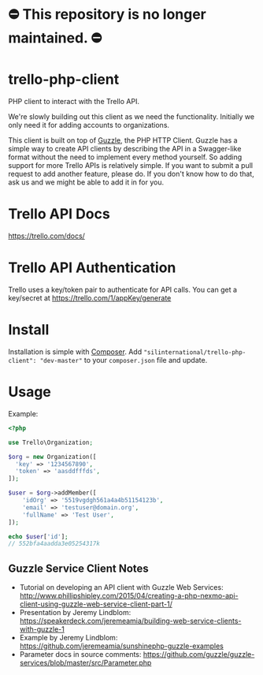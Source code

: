 # ⛔️ This repository is no longer maintained. ⛔️

# trello-php-client
PHP client to interact with the Trello API.

We're slowly building out this client as we need the functionality. Initially we only need it for adding accounts to organizations.

This client is built on top of [Guzzle](http://docs.guzzlephp.org/en/latest/index.html), the PHP HTTP Client.
Guzzle has a simple way to create API clients by describing the API in a Swagger-like format without the need to implement 
every method yourself. So adding support for more Trello APIs is relatively simple. If you want to submit a pull request
to add another feature, please do. If you don't know how to do that, ask us and we might be able to add it in for you.

# Trello API Docs #
https://trello.com/docs/

# Trello API Authentication #
Trello uses a key/token pair to authenticate for API calls. You can get a key/secret at https://trello.com/1/appKey/generate

# Install #
Installation is simple with [Composer](https://getcomposer.org/). Add ```"silinternational/trello-php-client": "dev-master"``` to your ```composer.json``` file and update.

# Usage #
Example:
```php
<?php

use Trello\Organization;

$org = new Organization([
  'key' => '1234567890',
  'token' => 'aasddfffds',
]);

$user = $org->addMember([
    'idOrg' => '5519vgdgh561a4a4b51154123b',
    'email' => 'testuser@domain.org',
    'fullName' => 'Test User',
]);

echo $user['id'];
// 552bfa4aadda3e05254317k

```

## Guzzle Service Client Notes ##
- Tutorial on developing an API client with Guzzle Web Services: http://www.phillipshipley.com/2015/04/creating-a-php-nexmo-api-client-using-guzzle-web-service-client-part-1/
- Presentation by Jeremy Lindblom: https://speakerdeck.com/jeremeamia/building-web-service-clients-with-guzzle-1
- Example by Jeremy Lindblom: https://github.com/jeremeamia/sunshinephp-guzzle-examples
- Parameter docs in source comments: https://github.com/guzzle/guzzle-services/blob/master/src/Parameter.php
